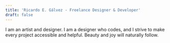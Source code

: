 ```yaml
---
title: 'Ricardo E. Gálvez - Freelance Designer & Developer'
draft: false
---
```


I am an artist and designer. I am a designer who codes, and I strive to make every project accessible and helpful. Beauty and joy will naturally follow.
